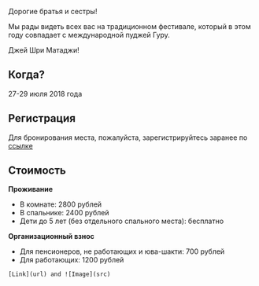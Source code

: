 Дорогие братья и сестры!

Мы рады видеть всех вас на традиционном фестивале, который в этом году совпадает с международной пуджей Гуру.

Джей Шри Матаджи!

## Когда?

27-29 июля 2018 года

## Регистрация
Для бронирования места, пожалуйста, зарегистрируйтесь заранее по [ссылке](https://docs.google.com/forms/d/e/1FAIpQLSeGaoUfk8g8wlTSaljn8jTcOmP_qDbR7SSZSLsmYtWDfi33WA/viewform)

## Стоимость

**Проживание**
- В комнате: 2800 рублей
- В спальнике: 2400 рублей
- Дети до 5 лет (без отдельного спального места): бесплатно

**Организационный взнос**
- Для пенсионеров, не работающих и юва-шакти: 700 рублей
- Для работающих: 1200 рублей

```
[Link](url) and ![Image](src)
```


